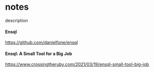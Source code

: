 # notes

description

#### Ensql

https://github.com/danielfone/ensql

#### Ensql: A Small Tool for a Big Job

https://www.crossingtheruby.com/2021/03/19/ensql-small-tool-big-job
